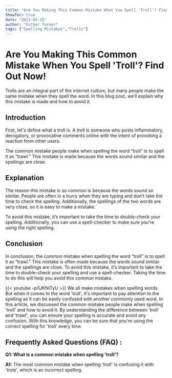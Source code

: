 ```yaml
---
title: "Are You Making This Common Mistake When You Spell 'Troll'? Find Out Now!"
ShowToc: true 
date: "2023-03-15"
author: "Esther Turner" 
tags: ["Spelling Mistakes","Trolls"]
---
```

# Are You Making This Common Mistake When You Spell 'Troll'? Find Out Now!

Trolls are an integral part of the internet culture, but many people make the same mistake when they spell the word. In this blog post, we’ll explain why this mistake is made and how to avoid it.

## Introduction

First, let's define what a troll is. A troll is someone who posts inflammatory, derogatory, or provocative comments online with the intent of provoking a reaction from other users.

The common mistake people make when spelling the word “troll” is to spell it as “trawl.” This mistake is made because the words sound similar and the spellings are close.

## Explanation

The reason this mistake is so common is because the words sound so similar. People are often in a hurry when they are typing and don’t take the time to check the spelling. Additionally, the spellings of the two words are very close, so it is easy to make a mistake.

To avoid this mistake, it’s important to take the time to double-check your spelling. Additionally, you can use a spell-checker to make sure you’re using the right spelling.

## Conclusion

In conclusion, the common mistake when spelling the word “troll” is to spell it as “trawl.” This mistake is often made because the words sound similar and the spellings are close. To avoid this mistake, it’s important to take the time to double-check your spelling and use a spell-checker. Taking the time to do this will help you avoid this common mistake.

{{< youtube -pi1JKNlTyU >}} 
We all make mistakes when spelling words. But when it comes to the word 'troll', it's important to pay attention to the spelling as it can be easily confused with another commonly used word. In this article, we discussed the common mistake people make when spelling 'troll' and how to avoid it. By understanding the difference between 'troll' and 'trawl', you can ensure your spelling is accurate and avoid any confusion. With this knowledge, you can be sure that you're using the correct spelling for 'troll' every time.

## Frequently Asked Questions (FAQ) :
**Q1: What is a common mistake when spelling 'troll'?**

**A1:** The most common mistake when spelling 'troll' is confusing it with 'trole', which is an incorrect spelling.





